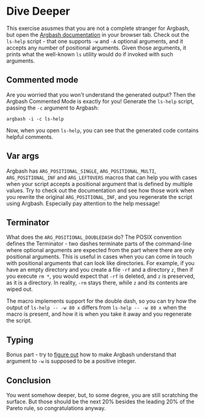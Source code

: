 Dive Deeper
===========

This exercise asusmes that you are not a complete stranger for Argbash, but open the [Argbash documentation](https://argbash.readthedocs.io/en/latest/guide.html#argbash-api) in your browser tab.
Check out the `ls-help` script - that one supports `-w` and `-A` optional arguments, and it accepts any number of positional arguments.
Given those arguments, it prints what the well-known `ls` utility would do if invoked with such arguments.


Commented mode
--------------

Are you worried that you won't understand the generated output?
Then the Argbash Commented Mode is exactly for you!
Generate the `ls-help` script, passing the `-c` argument to Argbash:

```
argbash -i -c ls-help
```

Now, when you open `ls-help`, you can see that the generated code contains helpful comments.


Var args
--------

Argbash has `ARG_POSITIONAL_SINGLE`, `ARG_POSITIONAL_MULTI`, `ARG_POSITIONAL_INF` and `ARG_LEFTOVERS` macros that can help you with cases when your script accepts a positional argument that is defined by multiple values.
Try to check out the documentation and see how those work when you rewrite the original `ARG_POSITIONAL_INF`, and you regenerate the script using Argbash.
Especially pay attention to the help message!


Terminator
----------

What does the `ARG_POSITIONAL_DOUBLEDASH` do?
The POSIX convention defines the Terminator - two dashes terminate parts of the command-line where optional arguments are expected from the part where there are only positional arguments.
This is useful in cases when you can come in touch with positional arguments that can look like directories.
For example, if you have an empty directory and you create a file `-rf` and a directory `z`, then if you execute `rm *`, you would expect that `-rf` is deleted, and `z` is preserved, as it is a directory. In reality, `-rm` stays there, while `z` and its contents are wiped out.

The macro implements support for the double dash, so you can try how the output of `ls-help -- -w 80 x` differs from `ls-help -- -w 80 x` when the macro is present, and how it is when you take it away and you regenerate the script.

Typing
------

Bonus part - try to [figure out](https://argbash.readthedocs.io/en/latest/guide.html#typing-macros) how to make Argbash understand that argument to `-w` is supposed to be a positive integer.


Conclusion
----------

You went somehow deeper, but, to some degree, you are still scratching the surface.
But those should be the next 20% besides the leading 20% of the Pareto rule, so congratulations anyway.

